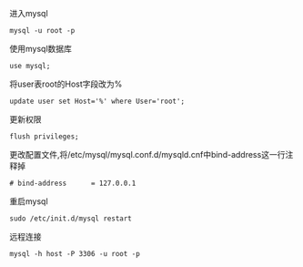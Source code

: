 进入mysql
```
mysql -u root -p
```

使用mysql数据库
```
use mysql;
```

将user表root的Host字段改为%
```
update user set Host='%' where User='root';
```

更新权限
```
flush privileges;
```

更改配置文件,将/etc/mysql/mysql.conf.d/mysqld.cnf中bind-address这一行注释掉
```
# bind-address		= 127.0.0.1
```

重启mysql
```
sudo /etc/init.d/mysql restart
```

远程连接
```
mysql -h host -P 3306 -u root -p
```
